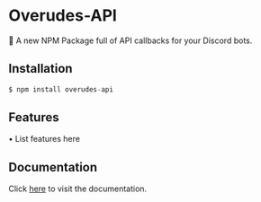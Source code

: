 # Overudes-API
🤖 A new NPM Package full of API callbacks for your Discord bots.

## Installation
```js
$ npm install overudes-api
```

## Features
• List features here

## Documentation
Click [here](https://overudes-api.js.org) to visit the documentation.

